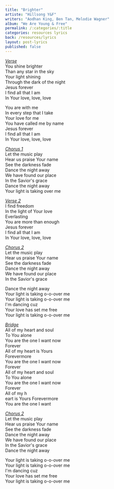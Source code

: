 ```yaml
---
title: "Brighter"
artiste: "Hillsong Y&F"
writers: "Aodhan King, Ben Tan, Melodie Wagner"
album: "We Are Young & Free"
permalink: /:categories/:title
categories: resources lyrics
back: /resources/lyrics
layout: post-lyrics
published: false
---
```


<span style="text-decoration:underline;"><em>Verse</em></span><br>
You shine brighter<br>
Than any star in the sky<br>
Your light shining<br>
Through the dark of the night<br>
Jesus forever<br>
I find all that I am<br>
In Your love, love, love<br>

You are with me<br>
In every step that I take<br>
Your love for me<br>
You have called me by name<br>
Jesus forever<br>
I find all that I am<br>
In Your love, love, love<br>

<span style="text-decoration:underline;"><em>Chorus 1</em></span><br>
Let the music play<br>
Hear us praise Your name<br>
See the darkness fade<br>
Dance the night away<br>
We have found our place<br>
In the Savior's grace<br>
Dance the night away<br>
Your light is taking over me<br>

<span style="text-decoration:underline;"><em>Verse 2</em></span><br>
I find freedom<br>
In the light of Your love<br>
Everlasting<br>
You are more than enough<br>
Jesus forever<br>
I find all that I am<br>
In Your love, love, love<br>

<span style="text-decoration:underline;"><em>Chorus 2</em></span><br>
Let the music play<br>
Hear us praise Your name<br>
See the darkness fade<br>
Dance the night away<br>
We have found our place<br>
In the Savior's grace<br>

Dance the night away<br>
Your light is taking o-o-over me<br>
Your light is taking o-o-over me<br>
I'm dancing cuz<br>
Your love has set me free<br>
Your light is taking o-o-over me<br>

<span style="text-decoration:underline;"><em>Bridge</em></span><br>
All of my heart and soul<br>
To You alone<br>
You are the one I want now<br>
Forever<br>
All of my heart is Yours<br>
Forevermore<br>
You are the one I want now<br>
Forever<br>
All of my heart and soul<br>
To You alone<br>
You are the one I want now<br>
Forever<br>
All of my h<br>eart is Yours
Forevermore<br>
You are the one I want<br>

<span style="text-decoration:underline;"><em>Chorus 2</em></span><br>
Let the music play<br>
Hear us praise Your name<br>
See the darkness fade<br>
Dance the night away<br>
We have found our place<br>
In the Savior's grace<br>
Dance the night away<br>

Your light is taking o-o-over me<br>
Your light is taking o-o-over me<br>
I'm dancing cuz<br>
Your love has set me free<br>
Your light is taking o-o-over me<br>